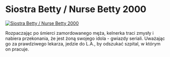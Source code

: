 Siostra Betty / Nurse Betty 2000 
=============
[![Siostra Betty / Nurse Betty 2000 ](http://vidos.pl/images/player.gif)](http://vidos.pl/siostra-betty-nurse-betty-2000)

 Rozpaczając po śmierci zamordowanego męża, kelnerka traci zmysły i nabiera przekonania, że jest żoną swojego idola - gwiazdy seriali. Uważając go za prawdziwego lekarza, jedzie do L.A., by odszukać szpital, w którym on pracuje.
